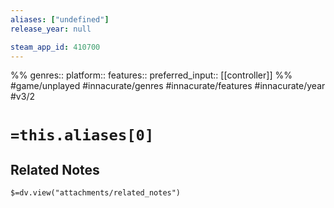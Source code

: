 ```yaml
---
aliases: ["undefined"]
release_year: null

steam_app_id: 410700
---
```

%%
genres:: 
platform:: 
features:: 
preferred_input:: [[controller]]
%%
#game/unplayed
#innacurate/genres
#innacurate/features
#innacurate/year
#v3/2

# `=this.aliases[0]`
## Related Notes
`$=dv.view("attachments/related_notes")`